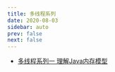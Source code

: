 ```yaml
---
title: 多线程系列
date: 2020-08-03
sidebar: auto
prev: false
next: false
---
```


- [多线程系列一 理解Java内存模型](./jmm) 